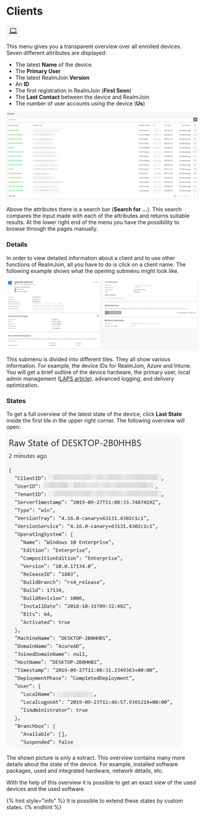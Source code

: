 # Clients

![](../.gitbook/assets/rj-ac-clientsicon.png)

This menu gives you a transparent overview over all enrolled devices. Seven different attributes are displayed:

* The latest **Name** of the device.
* The **Primary User**
* The latest RealmJoin **Version**
* An **ID**
* The first registration in RealmJoin \(**First Seen**\)
* The **Last Contact** between the device and RealmJoin
* The number of user accounts using the device \(**Us**\)

![](../.gitbook/assets/clients_tab_overview.png)

Above the attributes there is a search bar \(**Search for ...**\). This search compares the input made with each of the attributes and returns suitable results. At the lower right end of the menu you have the possibility to browse through the pages manually.

### Details

In order to view detailed information about a client and to use other functions of RealmJoin, all you have to do is click on a client name. The following example shows what the opening submenu might look like.

![](../.gitbook/assets/client_tab_details.png)

This submenu is divided into different tiles. They all show various information. For example, the device IDs for RealmJoin, Azure and Intune. You will get a brief outline of the device hardware, the primary user, local admin management \([LAPS article]()\), advanced logging, and delivery optimization.

### States

To get a full overview of the latest state of the device, click **Last State** inside the first tile in the upper right corner. The following overview will open:

![](../.gitbook/assets/client_tab_laststate.png)



The shown picture is only a extract. This overview contains many more details about the state of the device. For example, installed software packages, used and integrated hardware, network details, etc.

With the help of this overview it is possible to get an exact view of the used devices and the used software.

{% hint style="info" %}
It is possible to extend these states by custom states.
{% endhint %}



